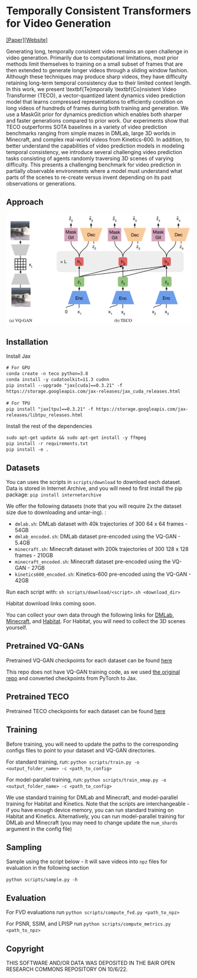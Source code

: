 # Temporally Consistent Transformers for Video Generation

[[Paper]](https://arxiv.org/abs/2210.02396)[[Website]](https://wilson1yan.github.io/teco/index.html)

Generating long, temporally consistent video remains an open challenge in video generation. Primarily due to computational limitations, most prior methods limit themselves to training on a small subset of frames that are then extended to generate longer videos through a sliding window fashion. Although these techniques may produce sharp videos, they have difficulty retaining long-term temporal consistency due to their limited context length. In this work, we present \textbf{Te}mporally \textbf{Co}nsistent Video Transformer (TECO), a vector-quantized latent dynamics video prediction model that learns compressed representations to efficiently condition on long videos of hundreds of frames during both training and generation. We use a MaskGit prior for dynamics prediction which enables both sharper and faster generations compared to prior work. Our experiments show that TECO outperforms SOTA baselines in a variety of video prediction benchmarks ranging from simple mazes in DMLab, large 3D worlds in Minecraft, and complex real-world videos from Kinetics-600. In addition, to better understand the capabilities of video prediction models in modeling temporal consistency, we introduce several challenging video prediction tasks consisting of agents randomly traversing 3D scenes of varying difficulty. This presents a challenging benchmark for video prediction in partially observable environments where a model must understand what parts of the scenes to re-create versus invent depending on its past observations or generations.

## Approach
![TECO](TECO.png)

## Installation
Install Jax
```
# For GPU
conda create -n teco python=3.8
conda install -y cudatoolkit=11.3 cudnn
pip install --upgrade "jax[cuda]==0.3.21" -f https://storage.googleapis.com/jax-releases/jax_cuda_releases.html

# For TPU
pip install "jax[tpu]==0.3.21" -f https://storage.googleapis.com/jax-releases/libtpu_releases.html
```

Install the rest of the dependencies
```
sudo apt-get update && sudo apt-get install -y ffmpeg
pip install -r requirements.txt
pip install -e .
```

## Datasets
You can uses the scripts in `scripts/download` to download each dataset. Data is stored in Internet Archive, and you will need to first install the pip package: `pip install internetarchive`

We offer the following datasets (note that you will require 2x the dataset size due to downloading and untar-ing). :
* `dmlab.sh`: DMLab dataset with 40k trajectories of 300 64 x 64 frames - 54GB
* `dmlab_encoded.sh`: DMLab dataset pre-encoded using the VQ-GAN - 5.4GB
* `minecraft.sh`: Minecraft dataset with 200k trajectories of 300 128 x 128 frames - 210GB
* `minecraft_encoded.sh`: Minecraft dataset pre-encoded using the VQ-GAN - 27GB
* `kinetics600_encoded.sh`: Kinetics-600 pre-encoded using the VQ-GAN - 42GB

Run each script with: `sh scripts/download/<script>.sh <download_dir>`

Habitat download links coming soon.

You can collect your own data through the following links for [DMLab](https://github.com/wilson1yan/lab), [Minecraft](https://github.com/wilson1yan/collect-minecraft), and [Habitat](https://github.com/wilson1yan/collect-habitat). For Habitat, you will need to collect the 3D scenes yourself.

## Pretrained VQ-GANs

Pretrained VQ-GAN checkpoints for each dataset can be found [here](https://drive.google.com/drive/folders/10hAqVjoxte9OxYc7WIih_5OtwbdOxKoi?usp=sharing)

This repo does not have VQ-GAN training code, as we used [the original repo](https://github.com/CompVis/taming-transformers) and converted checkpoints from PyTorch to Jax.

## Pretrained TECO

Pretrained TECO checkpoints for each dataset can be found [here](https://drive.google.com/drive/folders/1k1O31RfE9_I_cvwQLENpYqsiAoVM8YQ3?usp=sharing)

## Training
Before training, you will need to update the paths to the corresponding configs files to point to your dataset and VQ-GAN directories.

For standard training, run:
```python scripts/train.py -o <output_folder_name> -c <path_to_config>```

For model-parallel training, run:
```python scripts/train_xmap.py -o <output_folder_name> -c <path_to_config>```

We use standard training for DMLab and Minecraft, and model-parallel training for Habitat and Kinetics. Note that the scripts are interchangeable - if you have enough device memory, you can run standard training on Habitat and Kinetics. Alternatively, you can run model-parallel training for DMLab and Minecraft (you may need to change update the `num_shards` argument in the config file)

## Sampling
Sample using the script below - it will save videos into `npz` files for evaluation in the following section

```python scripts/sample.py -h```

## Evaluation
For FVD evaluations run
```python scripts/compute_fvd.py <path_to_npz>```

For PSNR, SSIM, and LPISP run
```python scripts/compute_metrics.py <path_to_npz>```

## Copyright

THIS SOFTWARE AND/OR DATA WAS DEPOSITED IN THE BAIR OPEN RESEARCH COMMONS REPOSITORY ON 10/6/22.
